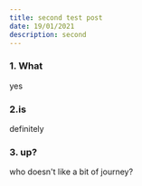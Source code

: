 ```yaml
---
title: second test post
date: 19/01/2021
description: second
---
```


### 1. What

yes

### 2.is

definitely

### 3. up?

who doesn't like a bit of journey?
